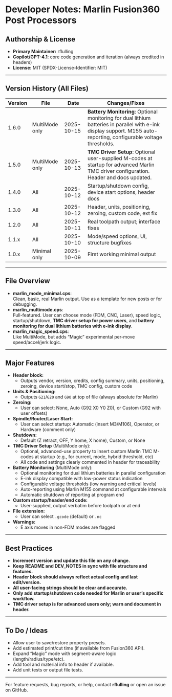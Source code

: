 # Developer Notes: Marlin Fusion360 Post Processors

## Authorship & License

- **Primary Maintainer:** rflulling
- **Copilot/GPT-4.1**: core code generation and iteration (always credited in headers)
- **License:** MIT (SPDX-License-Identifier: MIT)

---

## Version History (All Files)

| Version | File             | Date         | Changes/Fixes                                             |
|---------|------------------|--------------|-----------------------------------------------------------|
| 1.6.0   | MultiMode only   | 2025-10-15   | **Battery Monitoring**: Optional monitoring for dual lithium batteries in parallel with e-ink display support. M155 auto-reporting, configurable voltage thresholds. |
| 1.5.0   | MultiMode only   | 2025-10-13   | **TMC Driver Setup**: Optional user-supplied M-codes at startup for advanced Marlin TMC driver configuration. Header and docs updated. |
| 1.4.0   | All              | 2025-10-12   | Startup/shutdown config, device start options, header docs|
| 1.3.0   | All              | 2025-10-12   | Header, units, positioning, zeroing, custom code, ext fix |
| 1.2.0   | All              | 2025-10-11   | Real toolpath output; interface fixes                     |
| 1.1.x   | All              | 2025-10-10   | Mode/speed options, UI, structure bugfixes                |
| 1.0.x   | Minimal only     | 2025-10-09   | First working minimal output                              |

---

## File Overview

- **marlin_mode_minimal.cps**:  
  Clean, basic, real Marlin output. Use as a template for new posts or for debugging.
- **marlin_multimode.cps**:  
  Full-featured. User can choose mode (FDM, CNC, Laser), speed logic, startup/shutdown, **TMC driver setup for power users**, and **battery monitoring for dual lithium batteries with e-ink display**.
- **marlin_magic_speed.cps**:  
  Like MultiMode, but adds “Magic” experimental per-move speed/accel/jerk logic.

---

## Major Features

- **Header block:**  
  - Outputs vendor, version, credits, config summary, units, positioning, zeroing, device start/stop, TMC config, custom code
- **Units & Positioning:**  
  - Outputs `G21`/`G20` and `G90` at top of file (always absolute for Marlin)
- **Zeroing:**  
  - User can select: None, Auto (G92 X0 Y0 Z0), or Custom (G92 with user offsets)
- **Spindle/Router/Laser Start:**  
  - User can select startup: Automatic (insert M3/M106), Operator, or Hardware (comment only)
- **Shutdown:**  
  - Default (Z retract, OFF, Y home, X home), Custom, or None
- **TMC Driver Setup** (MultiMode only):  
  - Optional, advanced-use property to insert custom Marlin TMC M-codes at startup (e.g., for current, mode, hybrid threshold, etc)
  - All code and settings clearly commented in header for traceability
- **Battery Monitoring** (MultiMode only):
  - Optional monitoring for dual lithium batteries in parallel configuration
  - E-ink display compatible with low-power status indication
  - Configurable voltage thresholds (low warning and critical levels)
  - Auto-reporting using Marlin M155 command at configurable intervals
  - Automatic shutdown of reporting at program end
- **Custom startup/header/end code:**  
  - User-supplied, output verbatim before toolpath or at end
- **File extension:**  
  - User can select `.gcode` (default) or `.nc`
- **Warnings:**  
  - E axis moves in non-FDM modes are flagged

---

## Best Practices

- **Increment version and update this file on any change.**
- **Keep README and DEV_NOTES in sync with file structure and features.**
- **Header block should always reflect actual config and last edit/version.**
- **All user-facing strings should be clear and accurate.**
- **Only add startup/shutdown code needed for Marlin or user’s specific workflow.**
- **TMC driver setup is for advanced users only; warn and document in header.**

---

## To Do / Ideas

- Allow user to save/restore property presets.
- Add estimated print/cut time (if available from Fusion360 API).
- Expand “Magic” mode with segment-aware logic (length/radius/type/etc).
- Add tool and material info to header if available.
- Add unit tests or output file tests.

---

For feature requests, bug reports, or help, contact **rflulling** or open an issue on GitHub.